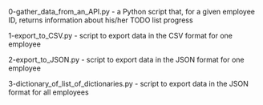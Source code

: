 0-gather_data_from_an_API.py - a Python script that, for a given employee ID, returns information about his/her TODO list progress

1-export_to_CSV.py - script to export data in the CSV format for one employee

2-export_to_JSON.py - script to export data in the JSON format for one employee

3-dictionary_of_list_of_dictionaries.py - script to export data in the JSON format for all employees
